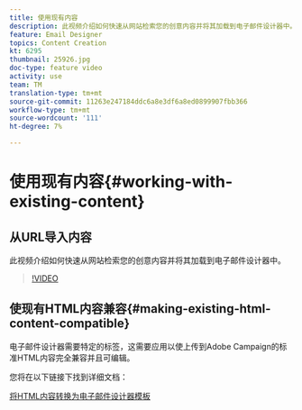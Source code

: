 ```yaml
---
title: 使用现有内容
description: 此视频介绍如何快速从网站检索您的创意内容并将其加载到电子邮件设计器中。
feature: Email Designer
topics: Content Creation
kt: 6295
thumbnail: 25926.jpg
doc-type: feature video
activity: use
team: TM
translation-type: tm+mt
source-git-commit: 11263e247184ddc6a8e3df6a8ed0899907fbb366
workflow-type: tm+mt
source-wordcount: '111'
ht-degree: 7%

---
```



# 使用现有内容{#working-with-existing-content}

## 从URL导入内容

此视频介绍如何快速从网站检索您的创意内容并将其加载到电子邮件设计器中。

>[!VIDEO](https://video.tv.adobe.com/v/25926?quality=12)

## 使现有HTML内容兼容{#making-existing-html-content-compatible}

电子邮件设计器需要特定的标签，这需要应用以使上传到Adobe Campaign的标准HTML内容完全兼容并且可编辑。

您将在以下链接下找到详细文档：

[将HTML内容转换为电子邮件设计器模板](https://docs.adobe.com/content/help/en/campaign-standard/using/designing-content/building-email-content/using-existing-content.html#converting-an-html-content)
